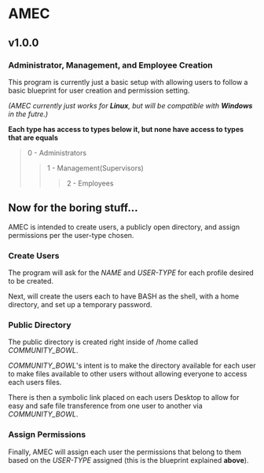 # AMEC
## v1.0.0
### Administrator, Management, and Employee Creation

This program is currently just a basic setup with allowing users to follow a basic blueprint for user creation and permission setting.

*(AMEC currently just works for **Linux**, but will be compatible with **Windows** in the futre.)*


**Each type has access to types below it, but none have access to types that are equals**
> 0 - Administrators
>> 1 - Management(Supervisors)
>>> 2 - Employees

## Now for the boring stuff...

AMEC is intended to create users, a publicly open directory, and assign permissions per the user-type chosen.

### Create Users

The program will ask for the *NAME* and *USER-TYPE* for each profile desired to be created.

Next, will create the users each to have BASH as the shell, with a home directory, and set up a temporary password.

### Public Directory

The public directory is created right inside of /home called *COMMUNITY_BOWL*.

*COMMUNITY_BOWL*'s intent is to make the directory available for each user to make files available to other users without allowing everyone to access each users files.

There is then a symbolic link placed on each users Desktop to allow for easy and safe file transference from one user to another via *COMMUNITY_BOWL*.

### Assign Permissions

Finally, AMEC will assign each user the permissions that belong to them based on the *USER-TYPE* assigned (this is the blueprint explained **above**).

